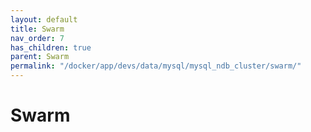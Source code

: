 ```yaml
---
layout: default
title: Swarm
nav_order: 7
has_children: true
parent: Swarm
permalink: "/docker/app/devs/data/mysql/mysql_ndb_cluster/swarm/"
---
```


# Swarm
